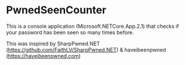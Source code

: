 # PwnedSeenCounter
This is a console application (Microsoft.NETCore.App.2.1) that checks if your password has been seen so many times before.

This was inspired by SharpPwned.NET (https://github.com/FaithLV/SharpPwned.NET) & haveibeenpwned (https://haveibeenpwned.com)
